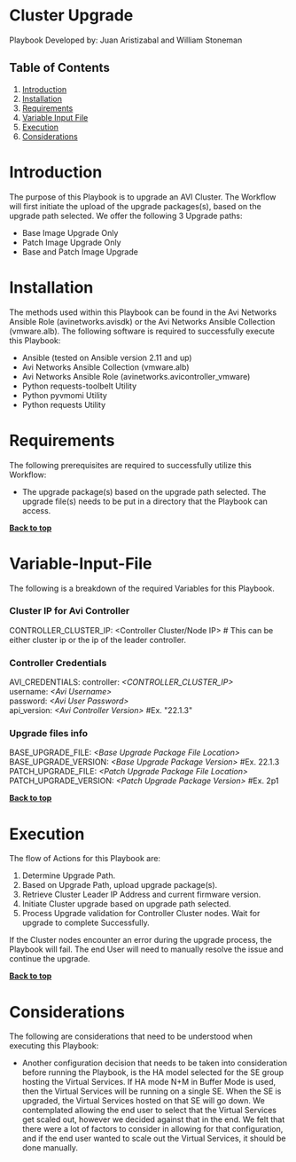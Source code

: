 # Cluster Upgrade

Playbook Developed by:  Juan Aristizabal and William Stoneman</br>


## Table of Contents
1.	[Introduction](#Introduction)
1.	[Installation](#Installation)
1.	[Requirements](#Requirements)
1.	[Variable Input File](#Variable-Input-File)
1.	[Execution](#Execution)
1.	[Considerations](#Considerations)




# Introduction

The purpose of this Playbook is to upgrade an AVI Cluster. The Workflow will first initiate the upload of the upgrade packages(s), based on the upgrade path selected. We offer the following 3 Upgrade paths:

* Base Image Upgrade Only
* Patch Image Upgrade Only
* Base and Patch Image Upgrade

# Installation

The methods used within this Playbook can be found in the Avi Networks Ansible Role (avinetworks.avisdk) or the Avi Networks Ansible Collection (vmware.alb). The following software is required to successfully execute this Playbook:

- Ansible (tested on Ansible version 2.11 and up)
- Avi Networks Ansible Collection (vmware.alb)
- Avi Networks Ansible Role (avinetworks.avicontroller_vmware)
- Python requests-toolbelt Utility
- Python pyvmomi Utility
- Python requests Utility

# Requirements

The following prerequisites are required to successfully utilize this Workflow:

* The upgrade package(s) based on the upgrade path selected. The upgrade file(s) needs to be put in a directory that the Playbook can access.



**[Back to top](#table-of-contents)**


# Variable-Input-File

The following is a breakdown of the required Variables for this Playbook.

### Cluster IP for Avi Controller
CONTROLLER_CLUSTER_IP: <Controller Cluster/Node IP> # This can be either cluster ip or the ip of the leader controller.

### Controller Credentials
AVI_CREDENTIALS:
  controller: *\<CONTROLLER_CLUSTER_IP\>*</br> 
  username: *\<Avi Username\>*</br>
  password: *\<Avi User Password\>*</br>
  api_version: *\<Avi Controller Version\>* #Ex. "22.1.3"

### Upgrade files info
BASE_UPGRADE_FILE: *\<Base Upgrade Package File Location\>*</br>
BASE_UPGRADE_VERSION: *\<Base Upgrade Package Version\>* #Ex. 22.1.3</br>
PATCH_UPGRADE_FILE: *\<Patch Upgrade Package File Location\>*</br>
PATCH_UPGRADE_VERSION: *\<Patch Upgrade Package Version\>* #Ex. 2p1



**[Back to top](#table-of-contents)**

# Execution

The flow of Actions for this Playbook are:

1.	Determine Upgrade Path.
2.	Based on Upgrade Path, upload upgrade package(s). 
3.	Retrieve Cluster Leader IP Address and current firmware version.
4.	Initiate Cluster upgrade based on upgrade path selected.
5.	Process Upgrade validation for Controller Cluster nodes. Wait for upgrade to complete Successfully.


If the Cluster nodes encounter an error during the upgrade process, the Playbook will fail. The end User will need to manually resolve the issue and continue the upgrade. 


**[Back to top](#table-of-contents)**

# Considerations

The following are considerations that need to be understood when executing this Playbook:

* Another configuration decision that needs to be taken into consideration before running the Playbook, is the HA model selected for the SE group hosting the Virtual Services. If HA mode N+M in Buffer Mode is used, then the Virtual Services will be running on a single SE. When the SE is upgraded, the Virtual Services hosted on that SE will go down. We contemplated allowing the end user to select that the Virtual Services get scaled out, however we decided against that in the end. We felt that there were a lot of factors to consider in allowing for that configuration, and if the end user wanted to scale out the Virtual Services, it should be done manually.


